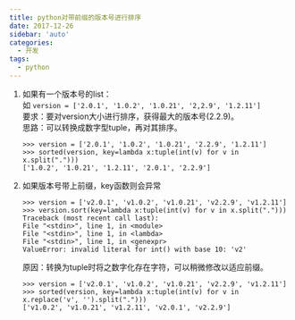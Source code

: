 ```yaml
---
title: python对带前缀的版本号进行排序
date: 2017-12-26
sidebar: 'auto'
categories:
  - 开发
tags:
  - python
---
```


1.  如果有一个版本号的list：  
    如 `version = ['2.0.1', '1.0.2', '1.0.21', '2,2.9', '1.2.11']`  
    要求：要对version大小进行排序，获得最大的版本号\(2.2.9\)。  
    思路：可以转换成数字型tuple，再对其排序。

    ```
    >>> version = ['2.0.1', '1.0.2', '1.0.21', '2.2.9', '1.2.11']
    >>> sorted(version, key=lambda x:tuple(int(v) for v in x.split(".")))
    ['1.0.2', '1.0.21', '1.2.11', '2.0.1', '2.2.9']
    ```

2.  如果版本号带上前缀，key函数则会异常

    ```
    >>> version = ['v2.0.1', 'v1.0.2', 'v1.0.21', 'v2.2.9', 'v1.2.11']
    >>> version.sort(key=lambda x:tuple(int(v) for v in x.split(".")))
    Traceback (most recent call last):
    File "<stdin>", line 1, in <module>
    File "<stdin>", line 1, in <lambda>
    File "<stdin>", line 1, in <genexpr>
    ValueError: invalid literal for int() with base 10: 'v2'
    ```

    原因：转换为tuple时将之数字化存在字符，可以稍微修改以适应前缀。

    ```
    >>> version = ['v2.0.1', 'v1.0.2', 'v1.0.21', 'v2.2.9', 'v1.2.11']
    >>> sorted(version, key=lambda x:tuple(int(v) for v in x.replace('v', '').split(".")))
    ['v1.0.2', 'v1.0.21', 'v1.2.11', 'v2.0.1', 'v2.2.9']
    ```
